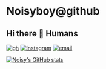 # Noisyboy@github
## Hi there 👋 Humans
[![gh](https://img.shields.io/badge/platform-Github-informational?style=flat&logo=github&logoColor=green&color=black)](https://github.com/noisyboy)
[![Instagram](https://img.shields.io/badge/platform-Instagram-informational?style=flat&logo=Instagram&logoColor=pink&color=black)](https://instagram.com/_noisyathena_)
[![email](https://img.shields.io/badge/platform-Email-informational?style=flat&logo=Gmail&logoColor=blue&color=black)](mailto:support@noisyboy.cf)

[![Noisy's GitHub stats](https://github-readme-stats.vercel.app/api?username=noisyboy&show_icons=true&theme=tokyonight)](https://noisyboy.cf/)
